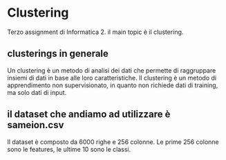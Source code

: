 # Clustering
Terzo assignment di Informatica 2. il main topic è il clustering.

## clusterings in generale
Un clustering è un metodo di analisi dei dati che permette di raggruppare insiemi di dati in base alle loro caratteristiche. 
Il clustering è un metodo di apprendimento non supervisionato, in quanto non richiede dati di training, ma solo dati di input.

## il dataset che andiamo ad utilizzare è sameion.csv
Il dataset è composto da 6000 righe e 256 colonne. Le prime 256 colonne sono le features, le ultime 10 sono le classi.
